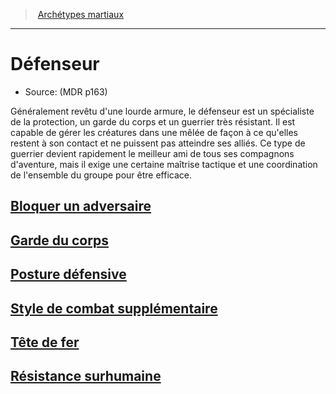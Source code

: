 ﻿---
!SubClassItem
Id: fighter_defender_hd.md#défenseur
RootId: fighter_defender_hd.md
ParentLink: fighter_hd.md#archétypes-martiaux
Name: Défenseur
ParentName: Archétypes martiaux
NameLevel: 1
Source: (MDR p163)
---
>  [Archétypes martiaux](hd_fighter_archetypes_martiaux.md)

---


# Défenseur

- Source: (MDR p163)

Généralement revêtu d'une lourde armure, le défenseur est un spécialiste de la protection, un garde du corps et un guerrier très résistant. Il est capable de gérer les créatures dans une mêlée de façon à ce qu'elles restent à son contact et ne puissent pas atteindre ses alliés. Ce type de guerrier devient rapidement le meilleur ami de tous ses compagnons d'aventure, mais il exige une certaine maîtrise tactique et une coordination de l'ensemble du groupe pour être efficace.



## [Bloquer un adversaire](hd_fighter_defender_bloquer_un_adversaire.md)



## [Garde du corps](hd_fighter_defender_garde_du_corps.md)



## [Posture défensive](hd_fighter_defender_posture_defensive.md)



## [Style de combat supplémentaire](hd_fighter_defender_style_de_combat_supplementaire.md)



## [Tête de fer](hd_fighter_defender_tete_de_fer.md)



## [Résistance surhumaine](hd_fighter_defender_resistance_surhumaine.md)

